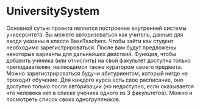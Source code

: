 # UniversitySystem
Основной сутью проекта является построение внутренней системы университета.
Вы можете авторизоваться как учитель, данные для входа указаны в классе BaseTeachers.
Чтобы зайти как студент необходимо зарегистрироваться. После вам будут предложены некоторые варианты для дальнейших действий.
Функция, чтобы добавить ученика (или отчислить) на свой факультет доступна только преподавателям, являющимся также куратором своего предмета.
Можно зарегистрироваться будучи абитуриентом, который нигде не проходит обучение.
Для каждого курса есть свое расписание, оно доступно только после авторизации (но недоступно, если оказывается что человека нет в списке ученика одного из 3 факультетов).
Можно и посмотреть список своих одногруппников.

